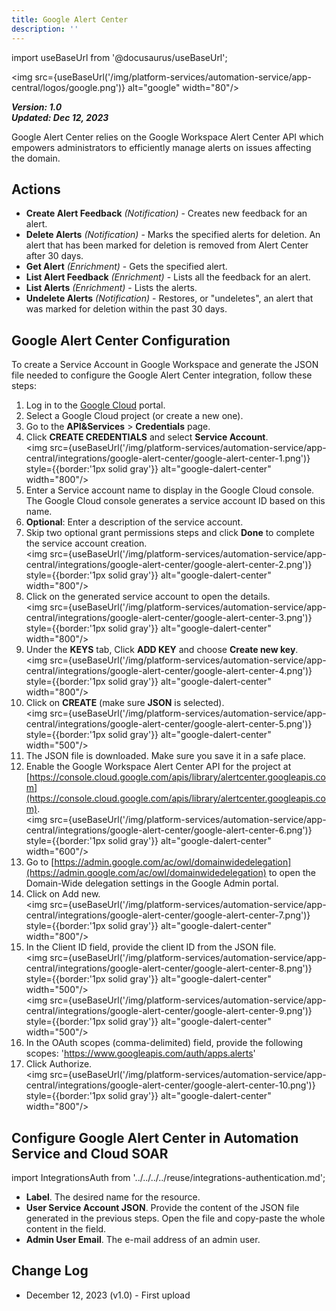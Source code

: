 ```yaml
---
title: Google Alert Center
description: ''
---
```

import useBaseUrl from '@docusaurus/useBaseUrl';

<img src={useBaseUrl('/img/platform-services/automation-service/app-central/logos/google.png')} alt="google" width="80"/>

***Version: 1.0  
Updated: Dec 12, 2023***

Google Alert Center relies on the Google Workspace Alert Center API which empowers administrators to efficiently manage alerts on issues affecting the domain.

## Actions

* **Create Alert Feedback** *(Notification)* - Creates new feedback for an alert.
* **Delete Alerts** *(Notification)* - Marks the specified alerts for deletion. An alert that has been marked for deletion is removed from Alert Center after 30 days.
* **Get Alert** *(Enrichment)* - Gets the specified alert.
* **List Alert Feedback** *(Enrichment)* - Lists all the feedback for an alert.
* **List Alerts** *(Enrichment)* - Lists the alerts.
* **Undelete Alerts** *(Notification)* - Restores, or "undeletes", an alert that was marked for deletion within the past 30 days.

## Google Alert Center Configuration

To create a Service Account in Google Workspace and generate the JSON file needed to configure the Google Alert Center integration, follow these steps:

1. Log in to the [Google Cloud](https://console.cloud.google.com) portal.
2. Select a Google Cloud project (or create a new one).
3. Go to the **API&Services** > **Credentials** page.
4. Click **CREATE CREDENTIALS** and select **Service Account**.<br/><img src={useBaseUrl('/img/platform-services/automation-service/app-central/integrations/google-alert-center/google-alert-center-1.png')} style={{border:'1px solid gray'}} alt="google-dalert-center" width="800"/>
5. Enter a Service account name to display in the Google Cloud console. The Google Cloud console generates a service account ID based on this name.
6. **Optional**: Enter a description of the service account.
7. Skip two optional grant permissions steps and click **Done** to complete the service account creation.<br/><img src={useBaseUrl('/img/platform-services/automation-service/app-central/integrations/google-alert-center/google-alert-center-2.png')} style={{border:'1px solid gray'}} alt="google-dalert-center" width="800"/>
8. Click on the generated service account to open the details.<br/><img src={useBaseUrl('/img/platform-services/automation-service/app-central/integrations/google-alert-center/google-alert-center-3.png')} style={{border:'1px solid gray'}} alt="google-dalert-center" width="800"/>
9. Under the **KEYS** tab, Click **ADD KEY** and choose **Create new key**.<br/><img src={useBaseUrl('/img/platform-services/automation-service/app-central/integrations/google-alert-center/google-alert-center-4.png')} style={{border:'1px solid gray'}} alt="google-dalert-center" width="800"/>
10. Click on **CREATE** (make sure **JSON** is selected).<br/><img src={useBaseUrl('/img/platform-services/automation-service/app-central/integrations/google-alert-center/google-alert-center-5.png')} style={{border:'1px solid gray'}} alt="google-dalert-center" width="500"/>
11. The JSON file is downloaded. Make sure you save it in a safe place.
12. Enable the Google Workspace Alert Center API for the project at [https://console.cloud.google.com/apis/library/alertcenter.googleapis.com](https://console.cloud.google.com/apis/library/alertcenter.googleapis.com). <br/><img src={useBaseUrl('/img/platform-services/automation-service/app-central/integrations/google-alert-center/google-alert-center-6.png')} style={{border:'1px solid gray'}} alt="google-dalert-center" width="600"/>
13. Go to [https://admin.google.com/ac/owl/domainwidedelegation](https://admin.google.com/ac/owl/domainwidedelegation) to open the Domain-Wide delegation settings in the Google Admin portal.
14. Click on Add new.<br/><img src={useBaseUrl('/img/platform-services/automation-service/app-central/integrations/google-alert-center/google-alert-center-7.png')} style={{border:'1px solid gray'}} alt="google-dalert-center" width="800"/>
15. In the Client ID field, provide the client ID from the JSON file.<br/><img src={useBaseUrl('/img/platform-services/automation-service/app-central/integrations/google-alert-center/google-alert-center-8.png')} style={{border:'1px solid gray'}} alt="google-dalert-center" width="500"/><br/><img src={useBaseUrl('/img/platform-services/automation-service/app-central/integrations/google-alert-center/google-alert-center-9.png')} style={{border:'1px solid gray'}} alt="google-dalert-center" width="500"/>
16. In the OAuth scopes (comma-delimited) field, provide the following scopes:
	'https://www.googleapis.com/auth/apps.alerts'
17. Click Authorize.<br/><img src={useBaseUrl('/img/platform-services/automation-service/app-central/integrations/google-alert-center/google-alert-center-10.png')} style={{border:'1px solid gray'}} alt="google-dalert-center" width="800"/>

## Configure Google Alert Center in Automation Service and Cloud SOAR

import IntegrationsAuth from '../../../../reuse/integrations-authentication.md';

<IntegrationsAuth/>

* **Label**. The desired name for the resource.
* **User Service Account JSON**. Provide the content of the JSON file generated in the previous steps. Open the file and copy-paste the whole content in the field.
* **Admin User Email**. The e-mail address of an admin user.

## Change Log

* December 12, 2023 (v1.0) - First upload
